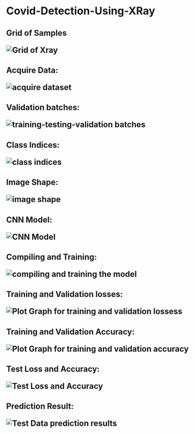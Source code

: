 # Covid-Detection-Using-XRay

<h2>Grid of Samples

![Grid of Xray](https://github.com/YoussefAlmaidan/Covid-Detection-Using-XRay/assets/123633730/b10d91d9-4917-4931-b31c-2c4f90b8b8df)

</h2>

<h2>Acquire Data:

![acquire dataset](https://github.com/YoussefAlmaidan/Covid-Detection-Using-XRay/assets/123633730/fbb23d9e-b05e-49cf-9818-46b5a9e667e1)

</h2>

<h2>Validation batches:

![training-testing-validation batches](https://github.com/YoussefAlmaidan/Covid-Detection-Using-XRay/assets/123633730/cb0ce7c2-4c91-4142-917b-b252b518ae47)

</h2>

<h2>Class Indices:

![class indices](https://github.com/YoussefAlmaidan/Covid-Detection-Using-XRay/assets/123633730/95ac82f9-0a9e-47c7-b0af-ec8e8996919c)

</h2>

<h2>Image Shape:

![image shape](https://github.com/YoussefAlmaidan/Covid-Detection-Using-XRay/assets/123633730/8d12e70f-b0f0-468e-a7c4-8b70c04861ee)

</h2>

<h2>CNN Model:

![CNN Model](https://github.com/YoussefAlmaidan/Covid-Detection-Using-XRay/assets/123633730/36e6dfc6-7ae1-4e54-a1c7-98507f6dbff6)

</h2>

<h2>Compiling and Training:

![compiling and training the model](https://github.com/YoussefAlmaidan/Covid-Detection-Using-XRay/assets/123633730/d083e88d-9907-4b28-888c-524d4d47b95a)

</h2>

<h2>Training and Validation losses:

![Plot Graph for training and validation lossess](https://github.com/YoussefAlmaidan/Covid-Detection-Using-XRay/assets/123633730/30ba1722-31e9-41bd-9f5c-bd0f3a96e22f)

</h2>

<h2>Training and Validation Accuracy:

![Plot Graph for training and validation accuracy](https://github.com/YoussefAlmaidan/Covid-Detection-Using-XRay/assets/123633730/98576f43-d028-4138-9b91-de5a14678b36)

</h2>

<h2>Test Loss and Accuracy:

![Test Loss and Accuracy](https://github.com/YoussefAlmaidan/Covid-Detection-Using-XRay/assets/123633730/3ac3e8ba-5e8d-49c1-a3e1-95526de44495)

</h2>

<h2>Prediction Result:

![Test Data prediction results](https://github.com/YoussefAlmaidan/Covid-Detection-Using-XRay/assets/123633730/1b4d03f5-bfe2-48d5-961a-b3f6a8c32414)

</h2>
